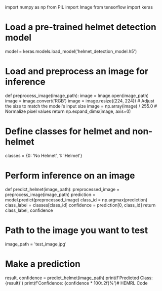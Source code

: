 import numpy as np
from PIL import Image
from tensorflow import keras

# Load a pre-trained helmet detection model
model = keras.models.load_model('helmet_detection_model.h5')

# Load and preprocess an image for inference
def preprocess_image(image_path):
    image = Image.open(image_path)
    image = image.convert('RGB')
    image = image.resize((224, 224))  # Adjust the size to match the model's input size
    image = np.array(image) / 255.0  # Normalize pixel values
    return np.expand_dims(image, axis=0)

# Define classes for helmet and non-helmet
classes = {0: 'No Helmet', 1: 'Helmet'}

# Perform inference on an image
def predict_helmet(image_path):
    preprocessed_image = preprocess_image(image_path)
    prediction = model.predict(preprocessed_image)
    class_id = np.argmax(prediction)
    class_label = classes[class_id]
    confidence = prediction[0, class_id]
    return class_label, confidence

# Path to the image you want to test
image_path = 'test_image.jpg'

# Make a prediction
result, confidence = predict_helmet(image_path)
print(f'Predicted Class: {result}')
print(f'Confidence: {confidence * 100:.2f}%')# HEMRL
Code
